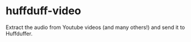 # huffduff-video
Extract the audio from Youtube videos (and many others!) and send it to Huffduffer.
